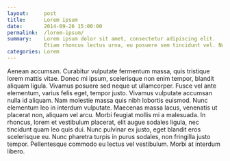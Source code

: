 ```yaml
---
layout:     post
title:      Lorem ipsum
date:       2014-09-26 15:00:00
permalink:  /lorem-ipsum/
summary:    Lorem ipsum dolor sit amet, consectetur adipiscing elit.
            Etiam rhoncus lectus urna, eu posuere sem tincidunt vel. Nunc eu convallis risus.
categories: Lorem
---
```


Aenean accumsan. Curabitur vulputate fermentum massa,
quis tristique lorem mattis vitae. Donec mi ipsum, scelerisque non enim tempor,
blandit aliquam ligula. Vivamus posuere sed neque ut ullamcorper.
Fusce vel ante elementum, varius felis eget, tempor justo.
Vivamus vulputate accumsan nulla id aliquam. Nam molestie massa quis nibh
lobortis euismod. Nunc elementum leo in interdum vulputate. Maecenas massa lacus,
venenatis ut placerat non, aliquam vel arcu.
Morbi feugiat mollis mi a malesuada. In rhoncus, lorem et vestibulum placerat,
elit augue sodales ligula, nec tincidunt quam leo quis dui.
Nunc pulvinar ex justo, eget blandit eros scelerisque eu.
Nunc pharetra turpis in purus sodales, non fringilla justo tempor.
Pellentesque commodo eu lectus vel vestibulum. Morbi at interdum libero.


